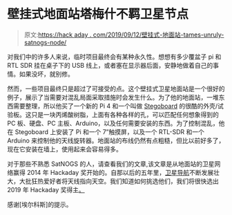 # 壁挂式地面站塔梅什不羁卫星节点

> 原文:[https://hack aday . com/2019/09/12/壁挂式-地面站-tames-unruly-satnogs-node/](https://hackaday.com/2019/09/12/wall-mounted-ground-station-tames-unruly-satnogs-node/)

对我们中的许多人来说，临时项目最终会有某种永久性。想想有多少覆盆子 pi 和 RTL SDR 挂在桌子下的 USB 线上，或者塞在显示器后面，安静地做着自己的事情。如果没坏，就别修。

然而，一些项目最终只是超过了可接受的点。这个壁挂式卫星地面站是一个很好的例子，展示了当需要对混乱局面采取措施时会发生什么。为了他的地面站，一堆东西需要整理，所以他买了一个新的 Pi 4 和一个叫做 [Stegoboard](https://stegoboard.com/) 的很酷的外壳/试验板。这只是一块丙烯酸树脂，上面有各种各样的孔，可以匹配任何想象得到的 PC 板、硬盘、PC 主板、Arduino，以及任何需要安装的东西。为了控制混乱，他在 Stegoboard 上安装了 Pi 和一个 7”触摸屏，以及一个 RTL-SDR 和一个 Arduino 来控制他的天线旋转器。地面站的布线仍然有点粗糙，但比以前好多了，现在它安装在墙上，使用起来会容易得多。

对于那些不熟悉 SatNOGS 的人，请查看我们的文章,该文章是从地面站的卫星网络赢得 2014 年 Hackaday 奖开始的。自那以后的五年里，[卫星导航](https://satnogs.org/)不断发展壮大，大批狂热爱好者将天线指向天空。我们知道如何挑选他们，我们将很快选出 2019 年 Hackaday 奖得主[。](https://hackaday.com/2019/04/03/2019-hackaday-prize-begins-right-now/)

感谢[埃尔科斯]的提示。